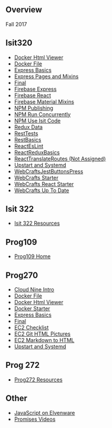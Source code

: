 ## Overview

Fall 2017

## Isit320

- [Docker Html Viewer][dh]
- [Docker File][df]
- [Express Basics][eb]
- [Express Pages and Mixins][epm]
- [Final][final-isit]
- [Firebase Express][fe]
- [Firebase React][fr]
- [Firebase Material Mixins][fm]
- [NPM Publishing][np]
- [NPM Run Concurrently][nc]
- [NPM Use Isit Code][nu]
- [Redux Data][rd]
- [RestTests][rt]
- [RestBasics][rb]
- [ReactEsLint][re]
- [ReactReduxBasics][rr]
- [ReactTranslateRoutes (Not Assigned)][rtr]
- [Upstart and Systemd][ud]
- [WebCraftsJestButtonsPress][wbp]
- [WebCrafts Starter][wcs]
- [WebCrafts React Starter][wcr]
- [WebCrafts Up To Date][wcu]


## Isit 322

- [Isit 322 Resources](/books/CloudNotes/Isit322/Isit322-Resources.html)

## Prog109

* [Prog109 Home](/books/CloudNotes/Prog109)

## Prog270

- [Cloud Nine Intro][ci]
- [Docker File][df]
- [Docker Html Viewer][dh]
- [Docker Starter][ds]
- [Express Basics][eb]
- [Final][final-prog]
- [EC2 Checklist][ecc]
- [EC2 Git HTML Pictures][ecp]
- [EC2 Markdown to HTML][ecm]
- [Upstart and Systemd][ud]

## Prog 272

- [Prog272 Resources](/books/CloudNotes/Prog272/Resources.html)


## Other

- [JavaScript on Elvenware][js]
- [Promises Videos][jp]

<!----------->
<!-- Links -->
<!----------->

[ci]: http://www.ccalvert.net/books/CloudNotes/Assignments/Cloud9Intro.html

[df]: http://www.ccalvert.net/books/CloudNotes/Assignments/Docker/DockerFile.html
[dh]: http://www.ccalvert.net/books/CloudNotes/Assignments/Docker/DockerHtmlViewer.html
[ds]: http://www.ccalvert.net/books/CloudNotes/Assignments/Docker/DockerStarter.html

[ecc]: http://www.ccalvert.net/books/CloudNotes/Assignments/Ec2Checklist.html
[ecm]: http://www.ccalvert.net/books/CloudNotes/Assignments/Ec2MarkdownToHtml.html
[ecp]: http://www.ccalvert.net/books/CloudNotes/Assignments/Ec2GitHtmlPictures.html

[eb]: http://www.ccalvert.net/books/CloudNotes/Assignments/ExpressBasics.html
[epm]: http://www.ccalvert.net/books/CloudNotes/Assignments/ExpressPagesAndMixins.html

[fe]: http://www.ccalvert.net/books/CloudNotes/Assignments/Firebase/FirebaseExpress.html
[fm]:http://www.ccalvert.net/books/CloudNotes/Assignments/Firebase/MaterialMixins.html
[fr]: http://www.ccalvert.net/books/CloudNotes/Assignments/Firebase/FirebaseExpressReact.html

[js]: http://www.ccalvert.net/development/web/JavaScript/
[jp]: http://www.ccalvert.net/development/web/JavaScript/JavaScriptReact.html#promises

[np]: http://localhost/home/books/CloudNotes/Assignments/NpmPublishing.html
[nc]: http://www.ccalvert.net/books/CloudNotes/Assignments/Npm/RunConcurrently.html
[nu]: http://www.ccalvert.net/books/CloudNotes/Assignments/Npm/NpmUseIsitCode.html

[rb]: http://www.ccalvert.net/books/CloudNotes/Assignments/React/ReactBasics.html
[rd]: http://www.ccalvert.net/books/CloudNotes/Assignments/WebCrafts/WebCraftsReduxData.html
[re]: http://www.ccalvert.net/books/CloudNotes/Assignments/React/ReactEsLint.html
[rr]: http://www.ccalvert.net/books/CloudNotes/Assignments/React/ReactReduxBasics.html
[rt]: http://www.ccalvert.net/books/CloudNotes/Assignments/React/RestTests.html
[rtr]: http://www.ccalvert.net/books/CloudNotes/Assignments/React/ReactTranslateRoutes.html

[ud]:http://www.ccalvert.net/books/CloudNotes/Assignments/UpstartAndSystemd.html

[wbp]: books/CloudNotes/Assignments/WebCrafts/WebCraftsJestButtonsPress.html
[wcs]: http://www.ccalvert.net/books/CloudNotes/Assignments/WebCrafts/ElvenWebCraftsStarter.html
[wcr]: http://www.ccalvert.net/books/CloudNotes/Assignments/WebCrafts/WebCraftsReactStarter.html
[wcu]: http://www.ccalvert.net/books/CloudNotes/Assignments/WebCrafts/WebCraftsUpToDate.html

[final-isit]: http://www.ccalvert.net/books/CloudNotes/Assignments/MidtermFinal/Isit320Final2017.html
[final-prog]: http://www.ccalvert.net/books/CloudNotes/Assignments/MidtermFinal/Prog270Final2017.html
